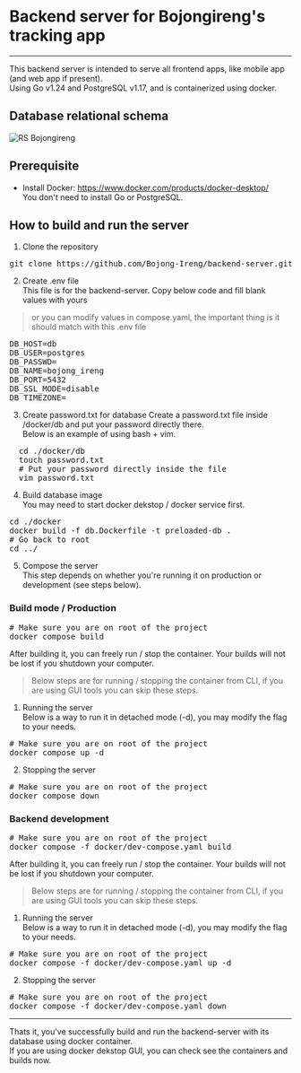 # Backend server for Bojongireng's tracking app
---
This backend server is intended to serve all frontend apps, like mobile app (and web app if present).  
Using Go v1.24 and PostgreSQL v1.17, and is containerized using docker.

## Database relational schema
![RS Bojongireng](https://github.com/user-attachments/assets/afab6925-1b8c-42eb-8591-b010fbfd3e37)

## Prerequisite
- Install Docker: https://www.docker.com/products/docker-desktop/  
You don't need to install Go or PostgreSQL.

## How to build and run the server
1. Clone the repository  
<pre>
git clone https://github.com/Bojong-Ireng/backend-server.git
</pre>

2. Create .env file  
This file is for the backend-server.
Copy below code and fill blank values with yours
> or you can modify values in compose.yaml, the important thing is it should match with this .env file
<pre>
DB_HOST=db
DB_USER=postgres
DB_PASSWD=
DB_NAME=bojong_ireng
DB_PORT=5432
DB_SSL_MODE=disable
DB_TIMEZONE=
</pre>

3. Create password.txt for database
Create a password.txt file inside /docker/db and put your password directly there.  
Below is an example of using bash + vim.
<pre>
  cd ./docker/db
  touch password.txt
  # Put your password directly inside the file
  vim password.txt
</pre>

4. Build database image  
You may need to start docker dekstop / docker service first.  

<pre>
cd ./docker
docker build -f db.Dockerfile -t preloaded-db .
# Go back to root
cd ../
</pre>

5. Compose the server  
This step depends on whether you're running it on production or development (see steps below).

### Build mode / Production
<pre>
# Make sure you are on root of the project
docker compose build
</pre>
After building it, you can freely run / stop the container. Your builds will not be lost if you shutdown your computer. 
> Below steps are for running / stopping the container from CLI, if you are using GUI tools you can skip these steps.  
1. Running the server  
Below is a way to run it in detached mode (-d), you may modify the flag to your needs.

<pre>
# Make sure you are on root of the project
docker compose up -d
</pre>

2. Stopping the server  
<pre>
# Make sure you are on root of the project
docker compose down
</pre>

### Backend development
<pre>
# Make sure you are on root of the project
docker compose -f docker/dev-compose.yaml build
</pre>
After building it, you can freely run / stop the container. Your builds will not be lost if you shutdown your computer.  
> Below steps are for running / stopping the container from CLI, if you are using GUI tools you can skip these steps.

1. Running the server  
Below is a way to run it in detached mode (-d), you may modify the flag to your needs.  
<pre>
# Make sure you are on root of the project
docker compose -f docker/dev-compose.yaml up -d
</pre>
2. Stopping the server  
<pre>
# Make sure you are on root of the project
docker compose -f docker/dev-compose.yaml down
</pre>
---
Thats it, you've successfully build and run the backend-server with its database using docker container.  
If you are using docker dekstop GUI, you can check see the containers and builds now.  
